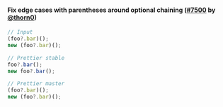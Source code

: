 #### Fix edge cases with parentheses around optional chaining ([#7500](https://github.com/prettier/prettier/pull/7500) by [@thorn0](https://github.com/thorn0))

<!-- prettier-ignore -->
```jsx
// Input
(foo?.bar)();
new (foo?.bar)();

// Prettier stable
foo?.bar();
new foo?.bar();

// Prettier master
(foo?.bar)();
new (foo?.bar)();
```

